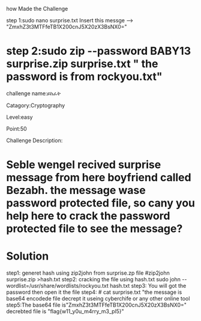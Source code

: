 
how Made the Challenge

step 1:sudo nano surprise.txt  Insert this messge --> "ZmxhZ3t3MTFfeTB1X200cnJ5X20zX3BsNX0="

step 2:sudo zip --password BABY13 surprise.zip surprise.txt " the password is from rockyou.txt"
=====

challenge name:ይከፈት

Catagory:Cryptography

Level:easy

Point:50

Challenge Description:


Seble wengel recived surprise message from here boyfriend called Bezabh. the message wase password protected file, so cany you help here to crack the password protected file to see the message? 
===
Solution
===
step1: generet hash using zip2john from  surprise.zp file
#zip2john  surprise.zip >hash.txt
step2: cracking the file using hash.txt
sudo john --wordlist=/usr/share/wordlists/rockyou.txt hash.txt
step3: You will got the password then open it the file
step4: # cat surprise.txt "the message is base64 encodede file decrept it useing cyberchife or any other online tool 
step5:The base64 file is"ZmxhZ3t3MTFfeTB1X200cnJ5X20zX3BsNX0=" decrebted file is "flag{w11_y0u_m4rry_m3_pl5}"


